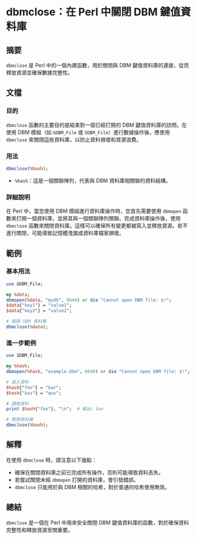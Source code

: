<!--
Meta Description: # dbmclose：在 Perl 中關閉 DBM 鍵值資料庫 ## 摘要 `dbmclose` 是 Perl 中的一個內建函數，用於關閉與 DBM 鍵值資料庫的連接，從而釋放資源並確保數據完整性。 ## 文檔 ### 目的 `dbmclose` 函數的主要目的是結束對一個已經打開的 DBM 鍵值資...
Meta Keywords: dbm, dbmclose, hash, perl, data
-->

# dbmclose：在 Perl 中關閉 DBM 鍵值資料庫

## 摘要
`dbmclose` 是 Perl 中的一個內建函數，用於關閉與 DBM 鍵值資料庫的連接，從而釋放資源並確保數據完整性。

## 文檔
### 目的
`dbmclose` 函數的主要目的是結束對一個已經打開的 DBM 鍵值資料庫的訪問。在使用 DBM 模組（如 `GDBM_File` 或 `SDBM_File`）進行數據操作後，應使用 `dbmclose` 來關閉這些資料庫，以防止資料損壞和資源浪費。

### 用法
```perl
dbmclose(%hash);
```
- `%hash`：這是一個關聯陣列，代表與 DBM 資料庫相關聯的資料結構。

### 詳細說明
在 Perl 中，當您使用 DBM 模組進行資料庫操作時，您首先需要使用 `dbmopen` 函數來打開一個資料庫，並將其與一個關聯陣列關聯。完成資料庫操作後，使用 `dbmclose` 函數來關閉資料庫。這樣可以確保所有變更都被寫入並釋放資源。若不進行關閉，可能導致記憶體洩漏或資料庫檔案損壞。

## 範例
### 基本用法
```perl
use GDBM_File;

my %data;
dbmopen(%data, "mydb", 0640) or die "Cannot open DBM file: $!";
$data{"key1"} = "value1";
$data{"key2"} = "value2";

# 關閉 DBM 資料庫
dbmclose(%data);
```

### 進一步範例
```perl
use SDBM_File;

my %hash;
dbmopen(%hash, "example.dbm", 0640) or die "Cannot open DBM file: $!";

# 寫入資料
$hash{"foo"} = "bar";
$hash{"baz"} = "qux";

# 讀取資料
print $hash{"foo"}, "\n";  # 輸出: bar

# 關閉資料庫
dbmclose(%hash);
```

## 解釋
在使用 `dbmclose` 時，請注意以下幾點：
- 確保在關閉資料庫之前已完成所有操作，否則可能導致資料丟失。
- 若嘗試關閉未經 `dbmopen` 打開的資料庫，會引發錯誤。
- `dbmclose` 只能用於與 DBM 相關的哈希，對於普通的哈希使用無效。

## 總結
`dbmclose` 是一個在 Perl 中用來安全關閉 DBM 鍵值資料庫的函數，對於確保資料完整性和釋放資源至關重要。